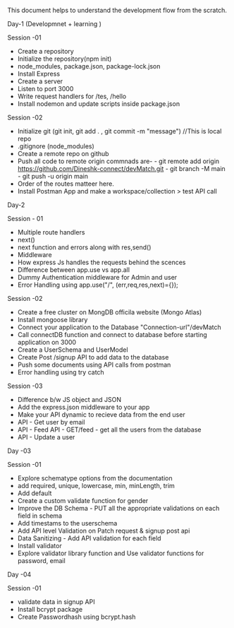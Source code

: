 This document helps to understand the development flow from the scratch.

Day-1
    (Developmnet + learning )

Session -01

- Create a repository
- Initialize the repository(npm init)
- node_modules, package.json, package-lock.json
- Install Express
- Create a server
- Listen to port 3000
- Write request handlers for /tes, /hello
- Install nodemon and update scripts inside package.json

Session -02

- Initialize git (git init, git add . , git commit -m "message") //This is local repo 
- .gitignore (node_modules)
- Create a remote repo on github
- Push all code to remote origin
         commnads are-
         - git remote add origin https://github.com/Dineshk-connect/devMatch.git
         - git branch -M main
         - git push -u origin main
- Order of the routes matteer here.
- Install Postman App and make a workspace/collection > test API call

Day-2 

Session - 01

- Multiple route handlers
- next()
- next function and errors along with res,send()
- Middleware
- How express Js  handles the requests behind the scences
- Difference between app.use vs app.all
- Dummy Authentication middleware for Admin and user
- Error Handling using app.use("/", (err,req,res,next)={});

Session -02
 
- Create a free cluster on MongDB officila website (Mongo Atlas)
- Install mongoose library
- Connect your application to the Database "Connection-url"/devMatch
- Call connectDB function and connect to database before starting application on 3000
- Create a UserSchema and UserModel
- Create Post /signup API to add data to the database
- Push some documents using API calls from postman
- Error handling using try catch

Session -03

- Difference b/w JS object and JSON
- Add the express.json middleware to your app
- Make your API dynamic to recieve data from the end user
- API - Get user by email
- API - Feed API - GET/feed - get all the users from the database
- API - Update a user


Day -03

Session -01

- Explore schematype options from the documentation 
- add required, unique, lowercase, min, minLength, trim 
- Add default
- Create a custom validate function for gender
- Improve the DB Schema - PUT all the appropriate validations on each field in schema
- Add timestams to the userschema
- Add API level Validation on Patch request & signup post api
- Data Sanitizing - Add API validation for each field
- Install validator
- Explore validator library function and Use validator functions for password, email 



Day -04

Session -01

- validate data in signup API
- Install bcrypt package
- Create Passwordhash using bcrypt.hash 

